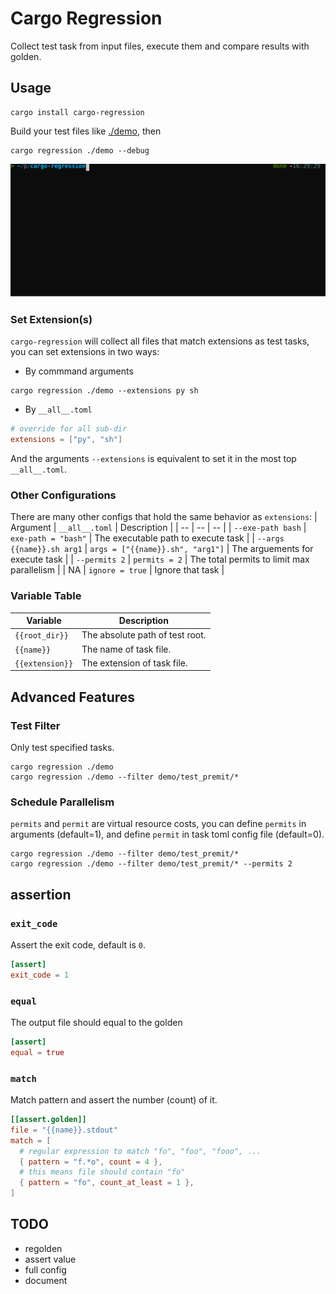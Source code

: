 # Cargo Regression

Collect test task from input files, execute them and compare results with golden.

## Usage
``` shell
cargo install cargo-regression
```
Build your test files like [./demo](./demo), then
``` shell
cargo regression ./demo --debug
```
![](screenshot.svg)

### Set Extension(s)
`cargo-regression` will collect all files that match extensions as test tasks, you can set extensions in two ways:
+ By commmand arguments
``` shell
cargo regression ./demo --extensions py sh
```
+ By `__all__.toml`
``` toml
# override for all sub-dir
extensions = ["py", "sh"]
```

And the arguments `--extensions` is equivalent to set it in the most top `__all__.toml`.

### Other Configurations
There are many other configs that hold the same behavior as `extensions`:
| Argument | `__all__.toml` | Description |
| -- | -- | -- |
| `--exe-path bash` | `exe-path = "bash"` | The executable path to execute task |
| `--args {{name}}.sh arg1` | `args = ["{{name}}.sh", "arg1"]` | The arguements for execute task |
| `--permits 2` | `permits = 2` | The total permits to limit max parallelism |
| NA | `ignore = true` | Ignore that task |

### Variable Table
| Variable | Description |
| -- | -- |
| `{{root_dir}}`  | The absolute path of test root. |
| `{{name}}`      | The name of task file. |
| `{{extension}}` | The extension of task file. |

## Advanced Features
### Test Filter
Only test specified tasks.
``` shell
cargo regression ./demo
cargo regression ./demo --filter demo/test_premit/*
```

### Schedule Parallelism
`permits` and `permit` are virtual resource costs, you can define `permits` in arguments (default=1), and define `permit` in task toml config file (default=0).
``` shell
cargo regression ./demo --filter demo/test_premit/*
cargo regression ./demo --filter demo/test_premit/* --permits 2
```


## assertion

### `exit_code`

Assert the exit code, default is `0`.
``` toml
[assert]
exit_code = 1
```

### `equal`
The output file should equal to the golden
``` toml
[assert]
equal = true
```

### `match`

Match pattern and assert the number (count) of it.
``` toml
[[assert.golden]]
file = "{{name}}.stdout"
match = [
  # regular expression to match "fo", "foo", "fooo", ...
  { pattern = "f.*o", count = 4 },
  # this means file should contain "fo"
  { pattern = "fo", count_at_least = 1 },
]
```

## TODO
+ regolden
+ assert value
+ full config
+ document
